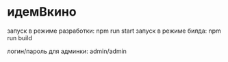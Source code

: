 # идемВкино

запуск в режиме разработки: npm run start
запуск в режиме билда: npm run build

логин/пароль для админки: admin/admin
